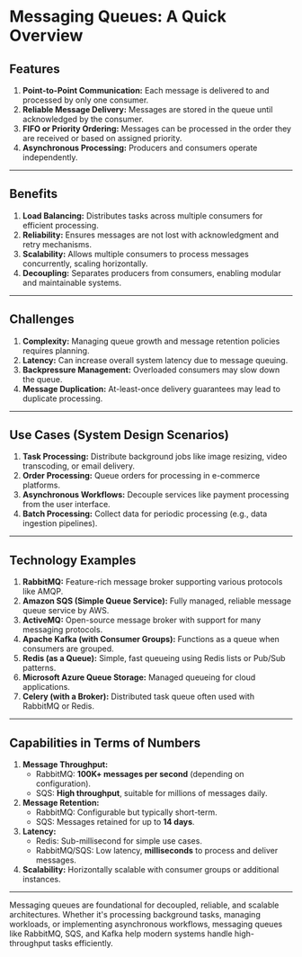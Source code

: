 # Messaging Queues: A Quick Overview

## Features
1. **Point-to-Point Communication:** Each message is delivered to and processed by only one consumer.  
2. **Reliable Message Delivery:** Messages are stored in the queue until acknowledged by the consumer.  
3. **FIFO or Priority Ordering:** Messages can be processed in the order they are received or based on assigned priority.  
4. **Asynchronous Processing:** Producers and consumers operate independently.  

---

## Benefits
1. **Load Balancing:** Distributes tasks across multiple consumers for efficient processing.  
2. **Reliability:** Ensures messages are not lost with acknowledgment and retry mechanisms.  
3. **Scalability:** Allows multiple consumers to process messages concurrently, scaling horizontally.  
4. **Decoupling:** Separates producers from consumers, enabling modular and maintainable systems.

---

## Challenges
1. **Complexity:** Managing queue growth and message retention policies requires planning.  
2. **Latency:** Can increase overall system latency due to message queuing.  
3. **Backpressure Management:** Overloaded consumers may slow down the queue.  
4. **Message Duplication:** At-least-once delivery guarantees may lead to duplicate processing.

---

## Use Cases (System Design Scenarios)
1. **Task Processing:** Distribute background jobs like image resizing, video transcoding, or email delivery.  
2. **Order Processing:** Queue orders for processing in e-commerce platforms.  
3. **Asynchronous Workflows:** Decouple services like payment processing from the user interface.  
4. **Batch Processing:** Collect data for periodic processing (e.g., data ingestion pipelines).

---

## Technology Examples
1. **RabbitMQ:** Feature-rich message broker supporting various protocols like AMQP.  
2. **Amazon SQS (Simple Queue Service):** Fully managed, reliable message queue service by AWS.  
3. **ActiveMQ:** Open-source message broker with support for many messaging protocols.  
4. **Apache Kafka (with Consumer Groups):** Functions as a queue when consumers are grouped.  
5. **Redis (as a Queue):** Simple, fast queueing using Redis lists or Pub/Sub patterns.  
6. **Microsoft Azure Queue Storage:** Managed queueing for cloud applications.  
7. **Celery (with a Broker):** Distributed task queue often used with RabbitMQ or Redis.

---

## Capabilities in Terms of Numbers
1. **Message Throughput:**  
   - RabbitMQ: **100K+ messages per second** (depending on configuration).  
   - SQS: **High throughput**, suitable for millions of messages daily.  
2. **Message Retention:**  
   - RabbitMQ: Configurable but typically short-term.  
   - SQS: Messages retained for up to **14 days**.  
3. **Latency:**  
   - Redis: Sub-millisecond for simple use cases.  
   - RabbitMQ/SQS: Low latency, **milliseconds** to process and deliver messages.  
4. **Scalability:** Horizontally scalable with consumer groups or additional instances.

---

Messaging queues are foundational for decoupled, reliable, and scalable architectures. Whether it's processing background tasks, managing workloads, or implementing asynchronous workflows, messaging queues like RabbitMQ, SQS, and Kafka help modern systems handle high-throughput tasks efficiently.
